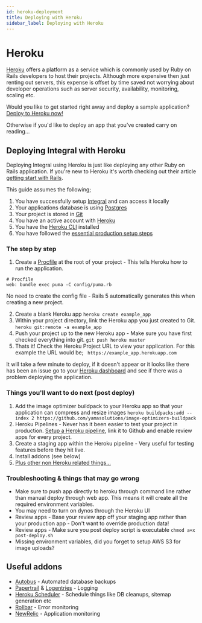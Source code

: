 ```yaml
---
id: heroku-deployment
title: Deploying with Heroku
sidebar_label: Deploying with Heroku
---
```


# Heroku

[Heroku](https://www.heroku.com/) offers a platform as a service which is commonly used by Ruby on Rails developers to host their projects. Although more expensive then just renting out servers, this expense is offset by time saved not worrying about developer operations such as server security, availability, monitoring, scaling etc.

Would you like to get started right away and deploy a sample application? [Deploy to Heroku now!](https://heroku.com/deploy?template=https://github.com/yamasolutions/integral-sample)

Otherwise if you'd like to deploy an app that you've created carry on reading...

## Deploying Integral with Heroku

Deploying Integral using Heroku is just like deploying any other Ruby on Rails application. If you're new to Heroku it's worth checking out their article [getting start with Rails](https://devcenter.heroku.com/articles/getting-started-with-rails5).

This guide assumes the following;
1. You have successfully setup [Integral](https://github.com/yamasolutions/integral/) and can access it locally
2. Your applications database is using [Postgres](https://www.digitalocean.com/community/tutorials/how-to-setup-ruby-on-rails-with-postgres)
3. Your project is stored in [Git](https://www.atlassian.com/git/tutorials/what-is-git)
4. You have an active account with [Heroku](https://www.heroku.com/)
5. You have the [Heroku CLI](https://devcenter.heroku.com/articles/heroku-cli#download-and-install) installed
6. You have followed the [essential production setup steps](https://github.com/yamasolutions/integral/blob/master/docs/deploying_to_production.md)

### The step by step
1. Create a [Procfile](https://devcenter.heroku.com/articles/deploying-rails-applications-with-the-puma-web-server#procfile) at the root of your project - This tells Heroku how to run the application.
```
# Procfile
web: bundle exec puma -C config/puma.rb
```
No need to create the config file - Rails 5 automatically generates this when creating a new project.

2. Create a blank Heroku app
```heroku create example_app```
3. Within your project directory, link the Heroku app you just created to Git.
```heroku git:remote -a example_app```
4. Push your project up to the new Heroku app - Make sure you have first checked everything into git.
```git push heroku master```
5. Thats it! Check the Heroku Project URL to view your application. For this example the URL would be;
``` https://example_app.herokuapp.com```

It will take a few minute to deploy, if it doesn't appear or it looks like there has been an issue go to your [Heroku dashboard](https://dashboard.heroku.com/apps) and see if there was a problem deploying the application.


### Things you'll want to do next (post deploy)

1. Add the image optimizer buildpack to your Heroku app so that your application can compress and resize images
``` heroku buildpacks:add --index 2 https://github.com/yamasolutions/image-optimizers-buildpack ```
2. Heroku Pipelines - Never has it been easier to test your project in production. [Setup a Heroku pipeline](https://devcenter.heroku.com/articles/pipelines), link it to Github and enable review apps for every project.
3. Create a staging app within the Heroku pipeline - Very useful for testing features before they hit live.
4. Install addons (see below)
5. [Plus other non Heroku related things...](https://github.com/yamasolutions/integral/blob/master/docs/deploying_to_production.md)

### Troubleshooting & things that may go wrong
* Make sure to push app directly to heroku through command line rather than manual deploy through web app. This means it will create all the required environment variables.
* You may need to turn on dynos through the Heroku UI
* Review apps - Base your review app off your staging app rather than your production app - Don't want to override production data!
* Review apps - Make sure you post deploy script is executable `chmod a+x post-deploy.sh`
* Missing environment variables, did you forget to setup AWS S3 for image uploads?


## Useful addons
* [Autobus](https://elements.heroku.com/addons/autobus) - Automated database backups
* [Papertrail](https://elements.heroku.com/addons/papertrail) & [Logentries](https://elements.heroku.com/addons/logentries) - Logging
* [Heroku Scheduler](https://elements.heroku.com/addons/scheduler) - Schedule things like DB cleanups, sitemap generation etc
* [Rollbar](https://elements.heroku.com/addons/rollbar) - Error monitoring
* [NewRelic](https://elements.heroku.com/addons/newrelic) - Application monitoring
